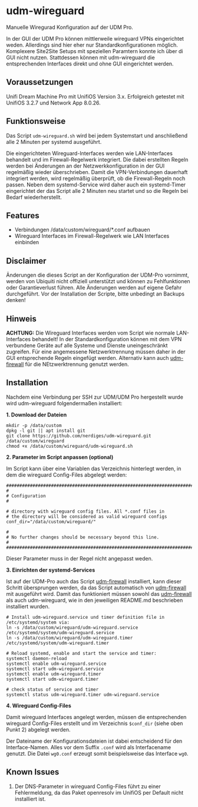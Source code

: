 # udm-wireguard
Manuelle Wiregurad Konfiguration auf der UDM Pro.

In der GUI der UDM Pro können mittlerweile wireguard VPNs eingerichtet weden. Allerdings sind hier eher nur Standardkonfigurationen möglich. Komplexere Site2Site Setups mit speziellen Paramtern konnte ich über di GUI nicht nutzen. Stattdessen können mit udm-wireguard die entsprechenden Interfaces direkt und ohne GUI eingerichtet werden.

## Voraussetzungen
Unifi Dream Machine Pro mit UnifiOS Version 3.x. Erfolgreich getestet mit UnifiOS 3.2.7 und Network App 8.0.26.

## Funktionsweise
Das Script `udm-wireguard.sh` wird bei jedem Systemstart und anschließend alle 2 Minuten per systemd ausgeführt. 

Die eingerichteten Wireguard-Interfaces werden wie LAN-Interfaces behandelt und im Firewall-Regelwerk integriert. Die dabei erstellten Regeln werden bei Änderungen an der Netzwerkkonfiguration in der GUI regelmäßig wieder überschrieben. Damit die VPN-Verbindungen dauerhaft integriert werden, wird regelmäßig überprüft, ob die Firewall-Regeln noch passen. Neben dem systemd-Service wird daher auch ein systemd-Timer eingerichtet der das Script alle 2 Minuten neu startet und so die Regeln bei Bedarf wiederherstellt.

## Features
- Verbindungen /data/custom/wireguard/*.conf aufbauen
- Wireguard Interfaces im Firewall-Regelwerk wie LAN Interfaces einbinden 

## Disclaimer
Änderungen die dieses Script an der Konfiguration der UDM-Pro vornimmt, werden von Ubiquiti nicht offiziell unterstützt und können zu Fehlfunktionen oder Garantieverlust führen. Alle Änderungen werden auf eigene Gefahr durchgeführt. Vor der Installation der Scripte, bitte unbedingt an Backups denken!

## Hinweis
**ACHTUNG:** Die Wireguard Interfaces werden vom Script wie normale LAN-Interfaces behandelt! In der Standardkonfiguration können mit dem VPN verbundene Geräte auf alle Systeme und Dienste uneingeschränkt zugreifen. Für eine angemessene Netzwerktrennung müssen daher in der GUI entsprechende Regeln eingefügt werden. Alternativ kann auch [udm-firewall](https://github.com/nerdiges/udm-firewall) für die NEtzwerktrennung genutzt werden.

## Installation
Nachdem eine Verbindung per SSH zur UDM/UDM Pro hergestellt wurde wird udm-wireguard folgendermaßen installiert:

**1. Download der Dateien**

```
mkdir -p /data/custom
dpkg -l git || apt install git
git clone https://github.com/nerdiges/udm-wireguard.git /data/custom/wireguard
chmod +x /data/custom/wireguard/udm-wireguard.sh
```

**2. Parameter im Script anpassen (optional)**

Im Script kann über eine Variablen das Verzeichnis hinterlegt werden, in dem die wireguard Config-Files abgelegt werden:

```
##############################################################################################
#
# Configuration
#

# directory with wireguard config files. All *.conf files in
# the directory will be considered as valid wireguard configs
conf_dir="/data/custom/wireguard/"

#
# No further changes should be necessary beyond this line.
#
######################################################################################
```

Dieser Parameter muss in der Regel nicht angepasst weden.

**3. Einrichten der systemd-Services**

Ist auf der UDM-Pro auch das Script [udm-firewall](https://github.com/nerdiges/udm-firewall) installiert, kann dieser Schritt übersprungen werden, da das Script automatisch von [udm-firewall](https://github.com/nerdiges/udm-firewall) mit ausgeführt wird. Damit das funktioniert müssen sowohl das [udm-firewall](https://github.com/nerdiges/udm-firewall) als auch udm-wireguard, wie in den jeweiligen README.md beschrieben installiert wurden. 

```
# Install udm-wireguard.service und timer definition file in /etc/systemd/system via:
ln -s /data/custom/wireguard/udm-wireguard.service /etc/systemd/system/udm-wireguard.service
ln -s /data/custom/wireguard/udm-wireguard.timer /etc/systemd/system/udm-wireguard.timer

# Reload systemd, enable and start the service and timer:
systemctl daemon-reload
systemctl enable udm-wireguard.service
systemctl start udm-wireguard.service
systemctl enable udm-wireguard.timer
systemctl start udm-wireguard.timer

# check status of service and timer
systemctl status udm-wireguard.timer udm-wireguard.service
```

**4. Wireguard Config-Files**

Damit wireguard Interfaces angelegt werden, müssen die entsprechenden wireguard Config-Files erstellt und im Verzeichnis `$conf_dir` (siehe oben Punkt 2) abgelegt werden.

Der Dateiname der Konfigurationsdateien ist dabei entscheidend für den Interface-Namen. Alles vor dem Suffix `.conf` wird als Interfacename genutzt. Die Datei `wg0.conf` erzeugt somit beispielsweise das Interface `wg0`.

## Known Issues
1. Der DNS-Parameter in wireguard Config-Files führt zu einer Fehlermeldung, da das Paket openresolv im UnifiOS per Default nicht installiert ist. 